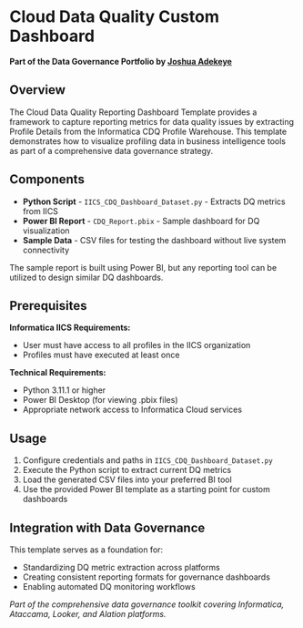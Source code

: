 # Cloud Data Quality Custom Dashboard

**Part of the Data Governance Portfolio by [Joshua Adekeye](https://github.com/JoshAdekeye)**

## Overview

The Cloud Data Quality Reporting Dashboard Template provides a framework to capture reporting metrics for data quality issues by extracting Profile Details from the Informatica CDQ Profile Warehouse. This template demonstrates how to visualize profiling data in business intelligence tools as part of a comprehensive data governance strategy.

## Components

- **Python Script** - `IICS_CDQ_Dashboard_Dataset.py` - Extracts DQ metrics from IICS
- **Power BI Report** - `CDQ_Report.pbix` - Sample dashboard for DQ visualization
- **Sample Data** - CSV files for testing the dashboard without live system connectivity

The sample report is built using Power BI, but any reporting tool can be utilized to design similar DQ dashboards.

## Prerequisites

**Informatica IICS Requirements:**
- User must have access to all profiles in the IICS organization
- Profiles must have executed at least once

**Technical Requirements:**
- Python 3.11.1 or higher
- Power BI Desktop (for viewing .pbix files)
- Appropriate network access to Informatica Cloud services

## Usage

1. Configure credentials and paths in `IICS_CDQ_Dashboard_Dataset.py`
2. Execute the Python script to extract current DQ metrics
3. Load the generated CSV files into your preferred BI tool
4. Use the provided Power BI template as a starting point for custom dashboards

## Integration with Data Governance

This template serves as a foundation for:
- Standardizing DQ metric extraction across platforms
- Creating consistent reporting formats for governance dashboards
- Enabling automated DQ monitoring workflows

*Part of the comprehensive data governance toolkit covering Informatica, Ataccama, Looker, and Alation platforms.*

